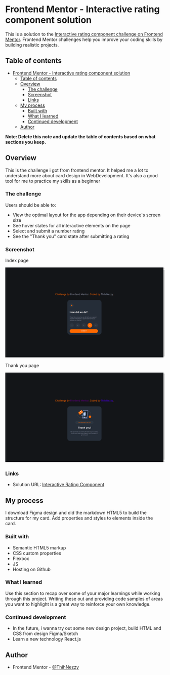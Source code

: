 # Frontend Mentor - Interactive rating component solution

This is a solution to the [Interactive rating component challenge on Frontend Mentor](https://www.frontendmentor.io/challenges/interactive-rating-component-koxpeBUmI). Frontend Mentor challenges help you improve your coding skills by building realistic projects.

## Table of contents

- [Frontend Mentor - Interactive rating component solution](#frontend-mentor---interactive-rating-component-solution)
  - [Table of contents](#table-of-contents)
  - [Overview](#overview)
    - [The challenge](#the-challenge)
    - [Screenshot](#screenshot)
    - [Links](#links)
  - [My process](#my-process)
    - [Built with](#built-with)
    - [What I learned](#what-i-learned)
    - [Continued development](#continued-development)
  - [Author](#author)

**Note: Delete this note and update the table of contents based on what sections you keep.**

## Overview

This is the challenge i got from frontend mentor. It helped me a lot to understand more about card design in WebDevelopment. It's also a good tool for me to practice my skills as a beginner

### The challenge

Users should be able to:

- View the optimal layout for the app depending on their device's screen size
- See hover states for all interactive elements on the page
- Select and submit a number rating
- See the "Thank you" card state after submitting a rating

### Screenshot

Index page

![](./images/index.png)

Thank you page

![](./images/thank-you.png)

### Links

- Solution URL: [Interactive Rating Component](https://nobody1234455.github.io/FE-challeges/html/index.html)

## My process

I download Figma design and did the markdown HTML5 to build the structure for my card. Add properties and styles to elements inside the card.

### Built with

- Semantic HTML5 markup
- CSS custom properties
- Flexbox
- JS
- Hosting on Github

### What I learned

Use this section to recap over some of your major learnings while working through this project. Writing these out and providing code samples of areas you want to highlight is a great way to reinforce your own knowledge.

### Continued development

- In the future, i wanna try out some new design project, build HTML and CSS from design Figma/Sketch
- Learn a new technology React.js

## Author

- Frontend Mentor - [@ThihNezzy](https://www.frontendmentor.io/profile/nobody1234455)
